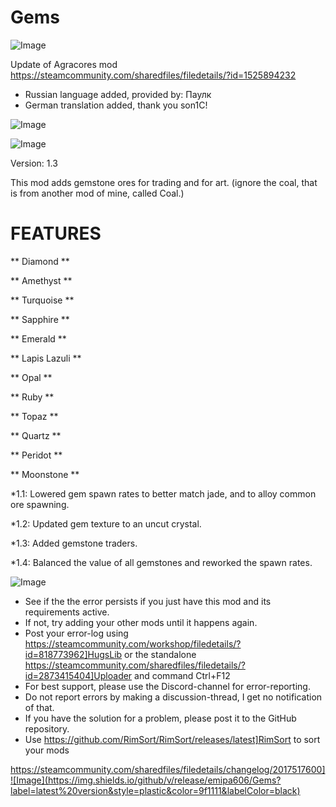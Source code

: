 # Gems

![Image](https://i.imgur.com/buuPQel.png)

Update of Agracores mod
https://steamcommunity.com/sharedfiles/filedetails/?id=1525894232

- Russian language added, provided by: Паулк
- German translation added, thank you son1C!

![Image](https://i.imgur.com/pufA0kM.png)

	
![Image](https://i.imgur.com/Z4GOv8H.png)


Version: 1.3
	
This mod adds gemstone ores for trading and for art.
(ignore the coal, that is from another mod of mine, called Coal.)


#  FEATURES 


** Diamond **

** Amethyst **

** Turquoise **

** Sapphire **

** Emerald **

** Lapis Lazuli **

** Opal **

** Ruby **

** Topaz **

** Quartz **

** Peridot **

** Moonstone **

*1.1: Lowered gem spawn rates to better match jade, and to alloy common ore spawning.

*1.2: Updated gem texture to an uncut crystal.

*1.3: Added gemstone traders.

*1.4: Balanced the value of all gemstones and reworked the spawn rates.


![Image](https://i.imgur.com/PwoNOj4.png)



-  See if the the error persists if you just have this mod and its requirements active.
-  If not, try adding your other mods until it happens again.
-  Post your error-log using https://steamcommunity.com/workshop/filedetails/?id=818773962]HugsLib or the standalone https://steamcommunity.com/sharedfiles/filedetails/?id=2873415404]Uploader and command Ctrl+F12
-  For best support, please use the Discord-channel for error-reporting.
-  Do not report errors by making a discussion-thread, I get no notification of that.
-  If you have the solution for a problem, please post it to the GitHub repository.
-  Use https://github.com/RimSort/RimSort/releases/latest]RimSort to sort your mods



https://steamcommunity.com/sharedfiles/filedetails/changelog/2017517600]![Image](https://img.shields.io/github/v/release/emipa606/Gems?label=latest%20version&style=plastic&color=9f1111&labelColor=black)

